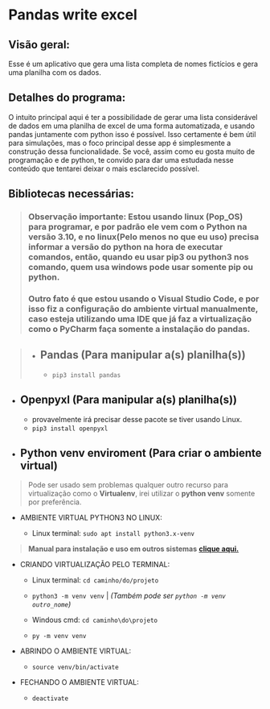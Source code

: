 # Pandas write excel
## Visão geral:
Esse é um aplicativo que gera uma lista completa de nomes fictícios e gera uma planilha com os dados.

## Detalhes do programa:
O intuito principal aqui é ter a possibilidade de gerar uma lista considerável de dados em uma planilha de excel de uma forma automatizada, e usando pandas juntamente com python isso é possível.
Isso certamente é bem útil para simulações, mas o foco principal desse app é simplesmente a construção dessa funcionalidade.
Se você, assim como eu gosta muito de programação e de python, te convido para dar uma estudada nesse conteúdo que tentarei deixar o mais esclarecido possível.

## Bibliotecas necessárias:

> ### Observação importante: Estou usando linux (Pop_OS) para programar, e por padrão ele vem com o Python na versão 3.10, e no linux(Pelo menos no que eu uso) precisa informar a versão do python na hora de executar comandos, então, quando eu usar **pip3** ou **python3** nos comando, quem usa windows pode usar somente **pip** ou **python**.
> ### Outro fato é que estou usando o **Visual Studio Code**, e por isso fiz a configuração do ambiente virtual manualmente, caso esteja utilizando uma IDE que já faz a virtualização como o **PyCharm** faça somente a instalação do pandas.


>- ## **Pandas (Para manipular a(s) planilha(s))**
>
>   - ```pip3 install pandas```

- ## **Openpyxl (Para manipular a(s) planilha(s))**
     - provavelmente irá precisar desse pacote se tiver usando Linux.
     - ```pip3 install openpyxl```

- ## **Python venv enviroment (Para criar o ambiente virtual)**
> Pode ser usado sem problemas qualquer outro recurso para virtualização como o **Virtualenv**, irei utilizar o **python venv** somente por preferência.

- AMBIENTE VIRTUAL PYTHON3 NO LINUX:

    - Linux terminal: ```sudo apt install python3.x-venv```

> **Manual para instalação e uso em outros sistemas** [**clique aqui.**](https://packaging.python.org/en/latest/guides/installing-using-pip-and-virtual-environments/#creating-a-virtual-environment)

- CRIANDO VIRTUALIZAÇÃO PELO TERMINAL:

    - Linux terminal: ```cd caminho/do/projeto```

    - ```python3 -m venv venv```   |   _(Também pode ser `python -m venv outro_nome`)_

    - Windous cmd: ```cd caminho\do\projeto```

    - ```py -m venv venv```

- ABRINDO O AMBIENTE VIRTUAL:

    - ```source venv/bin/activate```

- FECHANDO O AMBIENTE VIRTUAL:

    - ```deactivate```
